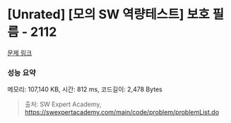 # [Unrated] [모의 SW 역량테스트] 보호 필름 - 2112 

[문제 링크](https://swexpertacademy.com/main/code/problem/problemDetail.do?contestProbId=AV5V1SYKAaUDFAWu) 

### 성능 요약

메모리: 107,140 KB, 시간: 812 ms, 코드길이: 2,478 Bytes



> 출처: SW Expert Academy, https://swexpertacademy.com/main/code/problem/problemList.do